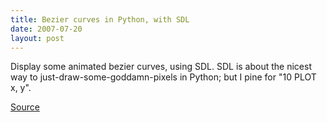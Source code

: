 ```yaml
---
title: Bezier curves in Python, with SDL
date: 2007-07-20
layout: post
---
```


Display some animated bezier curves, using SDL. SDL is about the nicest way
to just-draw-some-goddamn-pixels in Python; but I pine for "10 PLOT x, y".

[Source](/hacks/bezier.py)
